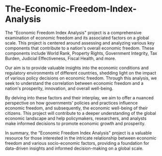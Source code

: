 # The-Economic-Freedom-Index-Analysis


The "Economic Freedom Index Analysis" project is a comprehensive examination of economic freedom and its associated factors on a global scale. This project is centered around assessing and analyzing various key components that contribute to a nation's overall economic freedom. These components include World Rank, Property Rights, Government Integrity, Tax Burden, Judicial Effectiveness, Fiscal Health, and more.

Our aim is to provide valuable insights into the economic conditions and regulatory environments of different countries, shedding light on the impact of various policy decisions on economic freedom. Through this analysis, we seek to understand the correlation between economic freedom and a nation's prosperity, innovation, and overall well-being.

By delving into these factors and their interplay, we aim to offer a nuanced perspective on how governments' policies and practices influence economic freedom, and subsequently, the economic well-being of their citizens. This project will contribute to a deeper understanding of the global economic landscape and help policymakers, researchers, and analysts make informed decisions to promote economic growth and prosperity.

In summary, the "Economic Freedom Index Analysis" project is a valuable resource for those interested in the intricate relationship between economic freedom and various socio-economic factors, providing a foundation for data-driven insights and informed decision-making on a global scale.
